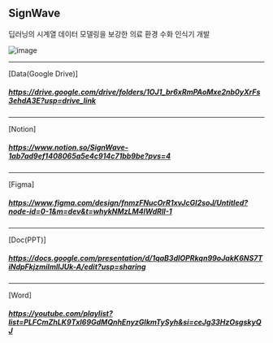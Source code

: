 ## SignWave
딥러닝의 시계열 데이터 모델링을 보강한 의료 환경 수화 인식기 개발

![image](https://github.com/user-attachments/assets/31675a28-ee1a-46f7-a818-8be9279f215b)

---
[Data(Google Drive)] 
##### https://drive.google.com/drive/folders/1OJ1_br6xRmPAoMxe2nb0yXrFs3ehdA3E?usp=drive_link
---
[Notion] 
##### https://www.notion.so/SignWave-1ab7ad9ef1408065a5e4c914c71bb9be?pvs=4
---
[Figma]
##### https://www.figma.com/design/fnmzFNucOrR1xvJcGI2soJ/Untitled?node-id=0-1&m=dev&t=whykNMzLM4lWdRII-1
---
[Doc(PPT)]
##### https://docs.google.com/presentation/d/1qaB3dlOPRkqn99oJakK6NS7TiNdpFkjzmilmlIJUk-A/edit?usp=sharing

---
[Word]
##### https://youtube.com/playlist?list=PLFCmZhLK9Txl69GdMQnhEnyzGlkmTySyh&si=ceJg33HzOsgskyQJ
<!--

**Here are some ideas to get you started:**

🙋‍♀️ A short introduction - what is your organization all about?
🌈 Contribution guidelines - how can the community get involved?
👩‍💻 Useful resources - where can the community find your docs? Is there anything else the community should know?
🍿 Fun facts - what does your team eat for breakfast?
🧙 Remember, you can do mighty things with the power of [Markdown](https://docs.github.com/github/writing-on-github/getting-started-with-writing-and-formatting-on-github/basic-writing-and-formatting-syntax)
-->
